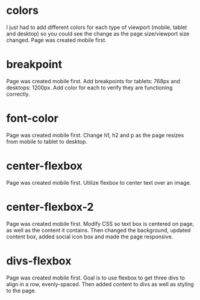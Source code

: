 # colors
I just had to add different colors for each type of viewport (mobile, tablet and desktop) so you could see the change as the page size/viewport size changed. Page was created mobile first.

# breakpoint
Page was created mobile first. Add breakpoints for tablets: 768px and desktops: 1200px. Add color for each to verify they are functioning correctly.

# font-color
Page was created mobile first. Change h1, h2 and p as the page resizes from mobile to tablet to desktop.

# center-flexbox
Page was created mobile first. Utilize flexbox to center text over an image.

# center-flexbox-2
Page was created mobile first. Modify CSS so text box is centered on page, as well as the content it contains. Then changed the background, updated content box, added social icon box and made the page responsive.

# divs-flexbox
Page was created mobile first. Goal is to use flexbox to get three divs to align in a row, evenly-spaced. Then added content to divs as well as styling to the page.